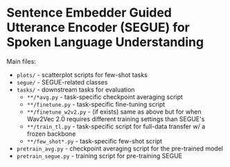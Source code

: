 # Sentence Embedder Guided Utterance Encoder (SEGUE) for Spoken Language Understanding

Main files:
 - `plots/` - scatterplot scripts for few-shot tasks
 - `segue/` - SEGUE-related classes
 - `tasks/` - downstream tasks for evaluation
   - `**/*avg.py` - task-specific checkpoint averaging script
   - `**/finetune.py` - task-specific fine-tuning script
   - `**/finetune_w2v2.py` - (if exists) same as above but for when Wav2Vec 2.0 requires different training settings than SEGUE's
   - `**/train_tl.py` - task-specific script for full-data transfer w/ a frozen backbone
   - `**/few_shot*.py` - task-specific few-shot script
 - `pretrain_avg.py` - checkpoint averaging script for the pre-trained model
 - `pretrain_segue.py` - training script for pre-training SEGUE
